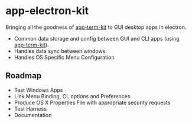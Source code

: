 app-electron-kit
================
Bringing all the goodness of [app-term-kit](https://www.npmjs.com/package/app-term-kit) to GUI desktop apps in electron.

- Common data storage and config between GUI and CLI apps (using [app-term-kit](https://www.npmjs.com/package/app-term-kit)).
- Handles data sync between windows.
- Handles OS Specific Menu Configuration


Roadmap
-------
- Test Windows Apps
- Link Menu Binding, CL options and Preferences
- Produce OS X Properties File with appropriate security requests
- Test Harness
- Documentation
